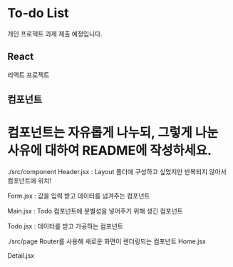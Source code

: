 # To-do List

개인 프로젝트 과제 제출 예정입니다.

## React

리액트 프로젝트

## 컴포넌트

# 컴포넌트는 자유롭게 나누되, 그렇게 나눈 사유에 대하여 README에 작성하세요.

./src/component
Header.jsx
: Layout 폴더에 구성하고 싶었지만 반복되지 않아서 컴포넌트에 위치!

Form.jsx
: 값을 입력 받고 데이터를 넘겨주는 컴포넌트

Main.jsx
: Todo 컴포넌트에 분별성을 넣어주기 위해 생긴 컴포넌트

Todo.jsx
: 데이터를 받고 가공하는 컴포넌트

./src/page
Router를 사용해 새로운 화면이 렌더링되는 컴포넌트
Home.jsx

Detail.jsx
